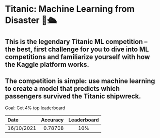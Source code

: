 # Titanic: Machine Learning from Disaster 👋🛳️

## This is the legendary Titanic ML competition – the best, first challenge for you to dive into ML competitions and familiarize yourself with how the Kaggle platform works.

## The competition is simple: use machine learning to create a model that predicts which passengers survived the Titanic shipwreck.


Goal: Get 4% top leaderboard 

| Date       | Accuracy | Leaderboard |
|:--- | ---: | :---:|
| 16/10/2021 | 0.78708 | 10% |
